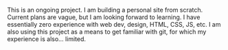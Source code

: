 This is an ongoing project. I am building a personal site from scratch. Current plans are vague, but I am looking forward to learning. I have essentially zero experience with web dev, design, HTML, CSS, JS, etc. I am also using this project as a means to get familiar with git, for which my experience is also... limited.
